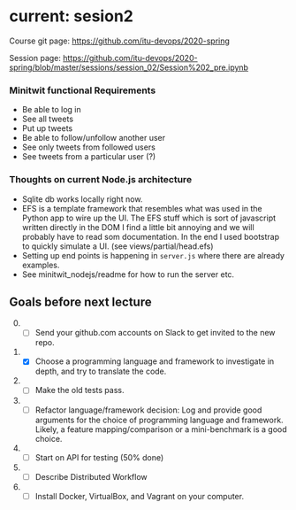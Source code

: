 # current: sesion2

Course git page: https://github.com/itu-devops/2020-spring

Session page: https://github.com/itu-devops/2020-spring/blob/master/sessions/session_02/Session%202_pre.ipynb

### Minitwit functional Requirements
- Be able to log in
- See all tweets
- Put up tweets
- Be able to follow/unfollow another user
- See only tweets from followed users
- See tweets from a particular user (?)

### Thoughts on current Node.js architecture
- Sqlite db works locally right now.
- EFS is a template framework that resembles what was used in the Python app to wire up the UI. 
	The EFS stuff which is sort of javascript written directly in the DOM I find a little bit annoying and we 
	will probably have to read som documentation. In the end I used bootstrap to quickly simulate a UI. 
	(see views/partial/head.efs)
- Setting up end points is happening in `server.js` where there are already examples.
- See minitwit_nodejs/readme for how to run the server etc.

## Goals before next lecture
0) - [ ] Send your github.com accounts on Slack to get invited to the new repo.
1) - [x] Choose a programming language and framework to investigate in depth, and try to translate the code.
2) - [ ] Make the old tests pass.
3) - [ ] Refactor language/framework decision: Log and provide good arguments for the choice of programming 
        language and framework. Likely, a feature mapping/comparison or a mini-benchmark is a good choice.
4) - [ ] Start on API for testing (50% done)
5) - [ ] Describe Distributed Workflow
6) - [ ] Install Docker, VirtualBox, and Vagrant on your computer.
